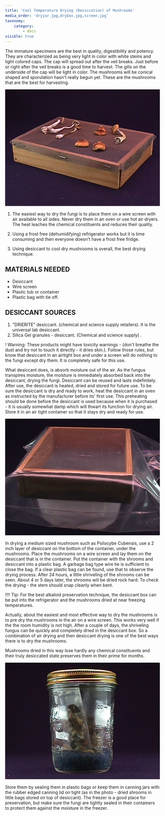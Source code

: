 ```yaml
---
title: 'Cool Temperature Drying (Desiccation) of Mushrooms'
media_order: 'dryjar.jpg,drybox.jpg,screen.jpg'
taxonomy:
    category:
        - docs
visible: true
---
```


 The immature specimens are the best in quality, digestibility and potency. They are characterized as being very light in color with white stems and light colored caps. The cap will spread out after the veil breaks. Just before or right after the veil breaks is a good time to harvest. The gills on the underside of the cap will be light in color. The mushrooms will be conical shaped and sporulation hasn't really begun yet. These are the mushrooms that are the best for harvesting.
 
![](screen.jpg)

1. The easiest way to dry the fungi is to place them on a wire screen with air available to all sides. Never dry them in an oven or use hot air dryers. The heat leaches the chemical constituents and reduces their quality.

2. Using a frost free (dehumidifying) refrigerator works but it is time consuming and then everyone doesn't have a frost free fridge.

3. Using desiccant to cool dry mushrooms is overall, the best drying technique.

## MATERIALS NEEDED 

* Desiccant
* Wire screen
* Plastic tub or container
* Plastic bag with tie off.

## DESICCANT SOURCES

1. "DRIERITE" desiccant. (chemical and science supply retailers). It is the universal lab desiccant.
2. Silica Gel granules - desiccant. (Chemical and science supply) .

! Warning: These products might have toxicity warnings - (don't breathe the dust and try not to touch it directly - it dries skin.). Follow those rules, but know that desiccant in an airtight box and under a screen will do nothing to the fungi except dry them. It is completely safe for this use.

What desiccant does, is absorb moisture out of the air. As the fungus transpires moisture, the moisture is immediately absorbed back into the desiccant, drying the fungi. Desiccant can be reused and lasts indefinitely. After use, the desiccant is heated, dried and stored for future use. To be sure the desiccant is dry and ready to work, heat the desiccant in an oven as instructed by the manufacturer before its' first use. This preheating should be done before the desiccant is used because when it is purchased - it is usually somewhat damp which will thwart its function for drying air. Store it in an air tight container so that it stays dry and ready for use.

![](drybox.jpg)

In drying a medium sized mushroom such as Psilocybe Cubensis, use a 2 inch layer of desiccant on the bottom of the container, under the mushrooms. Place the mushrooms on a wire screen and lay them on the desiccant that is in the container. Put the container with the shrooms and desiccant into a plastic bag. A garbage bag type wire tie is sufficient to close the bag. If a clear plastic bag can be found, use that to observe the drying process. After 24 hours, a little shriveling of the shrooms can be seen. About 4 or 5 days later, the shrooms will be dried rock hard. To check the drying - the stem should snap cleanly when bent.

!!!! Tip: For the best alkaloid preservation technique, the desiccant box can be put into the refrigerator and the mushrooms dried at near freezing temperatures.

Actually, about the easiest and most effective way to dry the mushrooms is to pre dry the mushrooms in the air on a wire screen. This works very well if the the room humidity is not high. After a couple of days, the shriveling fungus can be quickly and completely dried in the desiccant box. So a combination of air drying and then desiccant drying is one of the best ways there is to dry the mushrooms.

Mushrooms dried in this way lose hardly any chemical constituents and their truly desiccated state preserves them in their prime for months.

![](dryjar.jpg)

Store them by sealing them in plastic bags or keep them in canning jars with the rubber edged canning lid on tight (as in the photo - dried shrooms in little bags stored on top of desiccant). The freezer is a good place for preservation, but make sure the fungi are tightly sealed in their containers to protect them against the moisture in the freezer. 